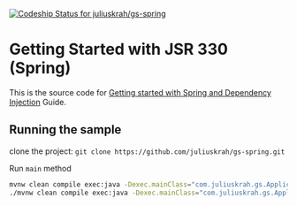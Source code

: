 [ ![Codeship Status for juliuskrah/gs-spring](https://app.codeship.com/projects/e569e470-5611-0135-36a0-7646c47fdefc/status?branch=spring)](https://app.codeship.com/projects/235856)
# Getting Started with JSR 330 (Spring)
This is the source code for [Getting started with Spring and Dependency Injection](http://juliuskrah.com/blog/2016/12/10/introduction-to-spring-and-dependency-injection-jsr-330/) Guide.

## Running the sample
clone the project: `git clone https://github.com/juliuskrah/gs-spring.git`

Run `main` method

```bash
mvnw clean compile exec:java -Dexec.mainClass="com.juliuskrah.gs.Application"   # Windows
./mvnw clean compile exec:java -Dexec.mainClass="com.juliuskrah.gs.Application" # Linux, MacOS
```

